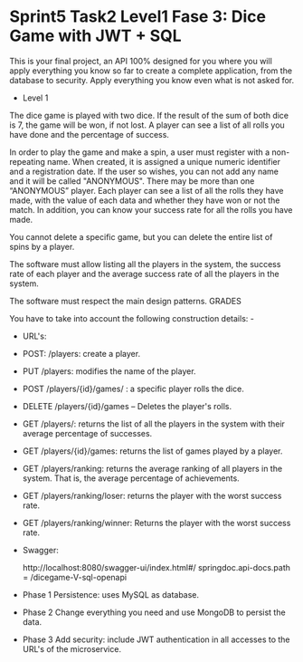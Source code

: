 # Sprint5 Task2 Level1 Fase 3:  Dice Game with JWT + SQL

This is your final project, an API 100% designed for you where you will apply
everything you know so far to create a complete application, from
the database to security. Apply everything you know even what is not asked for.

- Level 1

The dice game is played with two dice. If the result of the sum of both dice is 7,
the game will be won, if not lost. A player can see a list of all rolls
you have done and the percentage of success.

In order to play the game and make a spin, a user must register with a non-repeating name. When created, it is assigned a
unique numeric identifier and a registration date. If the user so wishes, you can not add any name and it will be called
 "ANONYMOUS". There may be more than one “ANONYMOUS” player.
Each player can see a list of all the rolls they have made, with the value of each data and whether they have won or not
 the match. In addition, you can know your success rate for all the rolls you have made.

You cannot delete a specific game, but you can delete the entire list of spins by a player.

The software must allow listing all the players in the system, the success rate of each player and the average success rate of all the players in the system.

The software must respect the main design patterns.
GRADES

You have to take into account the following construction details: - 

- URL's:

- POST: /players: create a player.
- PUT /players: modifies the name of the player.
- POST /players/{id}/games/ : a specific player rolls the dice.
- DELETE /players/{id}/games – Deletes the player's rolls.
- GET /players/: returns the list of all the players in the system with their average percentage of successes.
- GET /players/{id}/games: returns the list of games played by a player.
- GET /players/ranking: returns the average ranking of all players in the system. That is, the average percentage of achievements.
- GET /players/ranking/loser: returns the player with the worst success rate.
- GET /players/ranking/winner: Returns the player with the worst success rate.

 - Swagger:

   http://localhost:8080/swagger-ui/index.html#/
   springdoc.api-docs.path = /dicegame-V-sql-openapi


- Phase 1
Persistence: uses MySQL as database.
- Phase 2
Change everything you need and use MongoDB to persist the data.
- Phase 3
Add security: include JWT authentication in all accesses to the URL's of the microservice.
